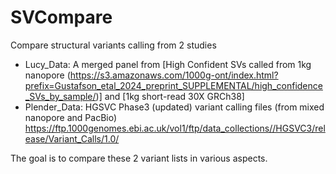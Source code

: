 # SVCompare
Compare structural variants calling from 2 studies
- Lucy_Data: A merged panel from [High Confident SVs called from 1kg nanopore (https://s3.amazonaws.com/1000g-ont/index.html?prefix=Gustafson_etal_2024_preprint_SUPPLEMENTAL/high_confidence_SVs_by_sample/)] and [1kg short-read 30X GRCh38]
- Plender_Data: HGSVC Phase3 (updated) variant calling files (from mixed nanopore and PacBio) https://ftp.1000genomes.ebi.ac.uk/vol1/ftp/data_collections//HGSVC3/release/Variant_Calls/1.0/

The goal is to compare these 2 variant lists in various aspects.

